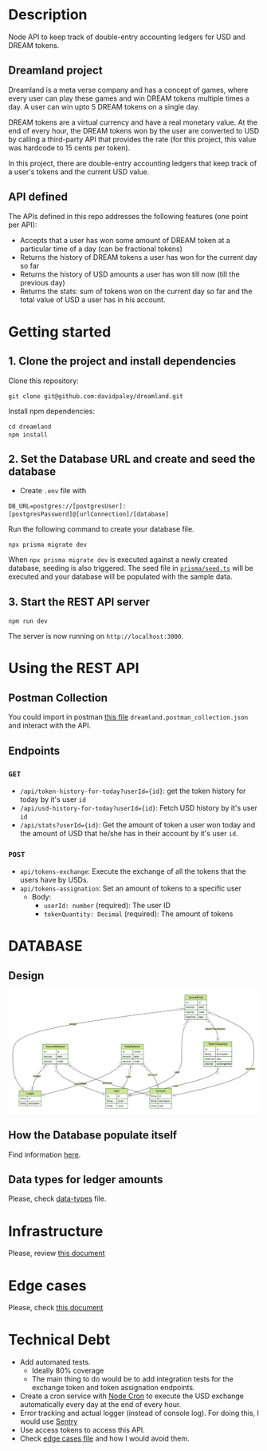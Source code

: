 # Description

Node API to keep track of double-entry accounting ledgers for USD and DREAM tokens.

## Dreamland project

Dreamland is a meta verse company and has a concept of games, where every user can play these games and win DREAM tokens multiple times a day. A user can win upto 5 DREAM tokens on a single day.

DREAM tokens are a virtual currency and have a real monetary value. At the end of every hour, the DREAM tokens won by the user are converted to USD by calling a third-party API that provides the rate (for this project, this value was hardcode to 15 cents per token).

In this project, there are double-entry accounting ledgers that keep track of a user's tokens and the current USD value.

## API defined

The APIs defined in this repo addresses the following features (one point per API):

- Accepts that a user has won some amount of DREAM token at a particular time of a day (can be fractional tokens)
- Returns the history of DREAM tokens a user has won for the current day so far
- Returns the history of USD amounts a user has won till now (till the previous day)
- Returns the stats: sum of tokens won on the current day so far and the total value of USD a user has in his account.


# Getting started

## 1. Clone the project and install dependencies

Clone this repository:

```
git clone git@github.com:davidpaley/dreamland.git
```

Install npm dependencies:

```
cd dreamland
npm install
```

## 2. Set the Database URL and create and seed the database

- Create `.env` file with

```
DB_URL=postgres://[postgresUser]:[postgresPassword]@[urlConnection]/[database]
```

Run the following command to create your database file.

```
npx prisma migrate dev
```

When `npx prisma migrate dev` is executed against a newly created database, seeding is also triggered. The seed file in [`prisma/seed.ts`](./prisma/seed.ts) will be executed and your database will be populated with the sample data.

## 3. Start the REST API server

```
npm run dev
```

The server is now running on `http://localhost:3000`.

# Using the REST API

## Postman Collection

You could import in postman [this file](dreamland.postman_collection.json) `dreamland.postman_collection.json` and interact with the API.

## Endpoints

### `GET`

- `/api/token-history-for-today?userId={id}`: get the token history for today by it's user `id`
- `/api/usd-history-for-today?userId={id}`: Fetch USD history by it's user `id`
- `/api/stats?userId={id}`: Get the amount of token a user won today and the amount of USD that he/she has in their account by it's user `id`.

### `POST`

- `api/tokens-exchange`: Execute the exchange of all the tokens that the users have by USDs.
- `api/tokens-assignation`: Set an amount of tokens to a specific user
  - Body:
    - `userId: number` (required): The user ID
    - `tokenQuantity: Decimal` (required): The amount of tokens

# DATABASE

## Design

<img src="./prisma/ERD.svg">

## How the Database populate itself

Find information [here](docs/database-population.md).

## Data types for ledger amounts

Please, check [data-types](docs/data-types.md) file.

# Infrastructure

Please, review [this document](docs/infrastructure.md)

# Edge cases

Please, check [this document](docs/edge-cases.md)

# Technical Debt

- Add automated tests.
  - Ideally 80% coverage
  - The main thing to do would be to add integration tests for the exchange token and token assignation endpoints.
- Create a cron service with [Node Cron](https://www.npmjs.com/package/node-cron) to execute the USD exchange automatically every day at the end of every hour.
- Error tracking and actual logger (instead of console log). For doing this, I would use [Sentry](https://sentry.io/)
- Use access tokens to access this API.
- Check [edge cases file](docs/edge-cases.md) and how I would avoid them.
